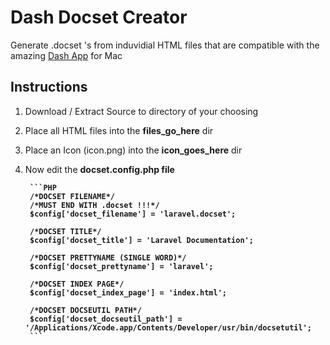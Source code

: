 # Dash Docset Creator
Generate .docset 's from induvidial HTML files that are compatible with the
amazing [Dash App](http://kapeli.com/dash/) for Mac

## Instructions

1. Download / Extract Source to directory of your choosing
2. Place all HTML files into the <strong>files_go_here</strong> dir
3. Place an Icon (icon.png) into the <strong>icon_goes_here</strong> dir
4. Now edit the <strong>docset.config.php<strong> file
		
		```PHP
		/*DOCSET FILENAME*/
		/*MUST END WITH .docset !!!*/
		$config['docset_filename'] = 'laravel.docset';
		
		/*DOCSET TITLE*/
		$config['docset_title'] = 'Laravel Documentation';
		
		/*DOCSET PRETTYNAME (SINGLE WORD)*/
		$config['docset_prettyname'] = 'laravel';
		
		/*DOCSET INDEX PAGE*/
		$config['docset_index_page'] = 'index.html';
		
		/*DOCSET DOCSEUTIL PATH*/
		$config['docset_docseutil_path'] = '/Applications/Xcode.app/Contents/Developer/usr/bin/docsetutil';
		```